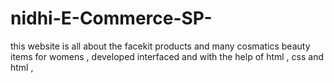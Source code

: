 # nidhi-E-Commerce-SP-
this website is all about the facekit products and many cosmatics beauty items for womens , developed interfaced and with the help of html , css and html ,

